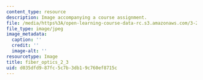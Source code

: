 ```yaml
---
content_type: resource
description: Image accompanying a course assignment.
file: /media/https%3A/open-learning-course-data-rc.s3.amazonaws.com/3-22-mechanical-behavior-of-materials-spring-2008/d035dfd987fc5c7b3db19c760ef8715c_fiber_optics_2_3.jpg
file_type: image/jpeg
image_metadata:
  caption: ''
  credit: ''
  image-alt: ''
resourcetype: Image
title: fiber_optics_2_3
uid: d035dfd9-87fc-5c7b-3db1-9c760ef8715c
---
```

